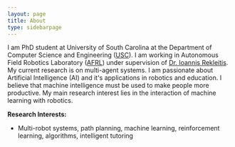 ```yaml
---
layout: page
title: About
type: sidebarpage
---
```


I am PhD student at University of South Carolina at the Department of Computer Science and Engineering ([USC](https://cse.sc.edu)). I am working in Autonomous Field Robotics Laboratory ([AFRL](http://afrl.cse.sc.edu/afrl/home/)) under supervision of [Dr. Ioannis Rekleitis](https://cse.sc.edu/~yiannisr/). My current research is on multi-agent systems. I am passionate about Artificial Intelligence (AI) and it's applications in robotics and education. I believe that machine intelligence must be used to make people more productive. My main research interest lies in the interaction of machine learning with robotics.

**Research Interests:**

* Multi-robot systems, path planning, machine learning, reinforcement learning, algorithms, intelligent tutoring


